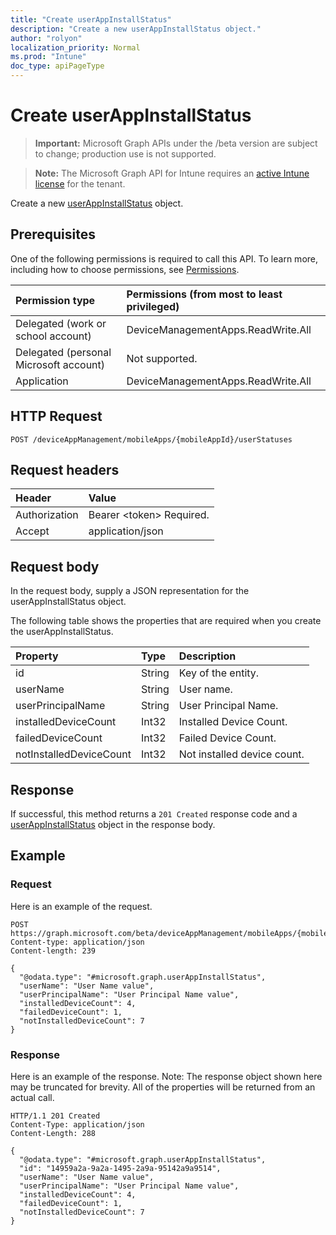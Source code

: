 ```yaml
---
title: "Create userAppInstallStatus"
description: "Create a new userAppInstallStatus object."
author: "rolyon"
localization_priority: Normal
ms.prod: "Intune"
doc_type: apiPageType
---
```


# Create userAppInstallStatus

> **Important:** Microsoft Graph APIs under the /beta version are subject to change; production use is not supported.

> **Note:** The Microsoft Graph API for Intune requires an [active Intune license](https://go.microsoft.com/fwlink/?linkid=839381) for the tenant.

Create a new [userAppInstallStatus](../resources/intune-apps-userappinstallstatus.md) object.

## Prerequisites
One of the following permissions is required to call this API. To learn more, including how to choose permissions, see [Permissions](/graph/permissions-reference).

|Permission type|Permissions (from most to least privileged)|
|:---|:---|
|Delegated (work or school account)|DeviceManagementApps.ReadWrite.All|
|Delegated (personal Microsoft account)|Not supported.|
|Application|DeviceManagementApps.ReadWrite.All|

## HTTP Request
<!-- {
  "blockType": "ignored"
}
-->
``` http
POST /deviceAppManagement/mobileApps/{mobileAppId}/userStatuses
```

## Request headers
|Header|Value|
|:---|:---|
|Authorization|Bearer &lt;token&gt; Required.|
|Accept|application/json|

## Request body
In the request body, supply a JSON representation for the userAppInstallStatus object.

The following table shows the properties that are required when you create the userAppInstallStatus.

|Property|Type|Description|
|:---|:---|:---|
|id|String|Key of the entity.|
|userName|String|User name.|
|userPrincipalName|String|User Principal Name.|
|installedDeviceCount|Int32|Installed Device Count.|
|failedDeviceCount|Int32|Failed Device Count.|
|notInstalledDeviceCount|Int32|Not installed device count.|



## Response
If successful, this method returns a `201 Created` response code and a [userAppInstallStatus](../resources/intune-apps-userappinstallstatus.md) object in the response body.

## Example

### Request
Here is an example of the request.
``` http
POST https://graph.microsoft.com/beta/deviceAppManagement/mobileApps/{mobileAppId}/userStatuses
Content-type: application/json
Content-length: 239

{
  "@odata.type": "#microsoft.graph.userAppInstallStatus",
  "userName": "User Name value",
  "userPrincipalName": "User Principal Name value",
  "installedDeviceCount": 4,
  "failedDeviceCount": 1,
  "notInstalledDeviceCount": 7
}
```

### Response
Here is an example of the response. Note: The response object shown here may be truncated for brevity. All of the properties will be returned from an actual call.
``` http
HTTP/1.1 201 Created
Content-Type: application/json
Content-Length: 288

{
  "@odata.type": "#microsoft.graph.userAppInstallStatus",
  "id": "14959a2a-9a2a-1495-2a9a-95142a9a9514",
  "userName": "User Name value",
  "userPrincipalName": "User Principal Name value",
  "installedDeviceCount": 4,
  "failedDeviceCount": 1,
  "notInstalledDeviceCount": 7
}
```




